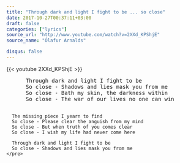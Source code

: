 ```yaml
---
title: "Through dark and light I fight to be ... so close"
date: 2017-10-27T00:37:11+03:00
draft: false
categories: ["lyrics"]
source_url: "http://www.youtube.com/watch?v=2XXd_KPShjE"
source_name: "Ólafur Arnalds"

disqus: false
---
```


<div class="row">
  <div class="col-6">
    {{< youtube 2XXd_KPShjE >}}
  </div>
</div>

<!--more-->

<div class="row">
  <div class="col-6">
    <pre>
      Through dark and light I fight to be
      So close - Shadows and lies mask you from me
      So close - Bath my skin, the darkness within
      So close - The war of our lives no one can win

      The missing piece I yearn to find
      So close - Please clear the anguish from my mind
      So close - But when truth of you comes clear
      So close - I wish my life had never come here

      Through dark and light I fight to be
      So close - Shadows and lies mask you from me
    </pre>
  </div>
</div>
